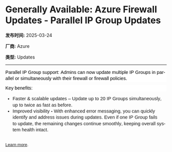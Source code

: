 # Generally Available: Azure Firewall Updates - Parallel IP Group Updates 

**发布时间:** 2025-03-24

**厂商:** Azure

**类型:** Updates

---
<div style="font-family: Arial; font-size: 10pt;"><div style="margin: 0px; user-select: text; clear: both; cursor: text; font-family: &quot;Segoe UI&quot;, &quot;Segoe UI Web&quot;, Arial, Verdana, sans-serif; font-size: 12px; color: rgb(0, 0, 0); background-color: rgb(255, 255, 255);"><p style="margin:0px 0px 10.6667px;user-select:text;overflow-wrap:break-word;white-space:pre-wrap;font-weight:normal;font-kerning:none;text-align:left"><span style="margin:0px;user-select:text;font-variant-ligatures:none !important;font-size:11pt;line-height:19.425px;font-family:Calibri, Calibri_EmbeddedFont, Calibri_MSFontService, sans-serif" lang="EN-US" data-contrast="auto"><span style="margin:0px;user-select:text">Parallel IP Group support:</span></span><span style="margin:0px;user-select:text;font-variant-ligatures:none !important;font-size:11pt;line-height:19.425px;font-family:Calibri, Calibri_EmbeddedFont, Calibri_MSFontService, sans-serif;font-weight:bold" lang="EN-US" data-contrast="auto"><span style="margin:0px;user-select:text">&nbsp;</span></span><span style="margin:0px;user-select:text;font-variant-ligatures:none !important;font-size:11pt;line-height:19.425px;font-family:Calibri, Calibri_EmbeddedFont, Calibri_MSFontService, sans-serif" lang="EN-US" data-contrast="auto"><span style="margin:0px;user-select:text">Admins can now</span><span style="margin:0px;user-select:text">&nbsp;update multiple IP Groups in parallel or simultaneously</span><span style="margin:0px;user-select:text">&nbsp;</span><span style="margin:0px;user-select:text">with their </span><span style="margin:0px;user-select:text">firewall</span><span style="margin:0px;user-select:text">&nbsp;or </span><span style="margin:0px;user-select:text">firewall</span><span style="margin:0px;user-select:text">&nbsp;policies.&nbsp;</span></span><span style="margin:0px;user-select:text;font-size:11pt;line-height:19.425px;font-family:Calibri, Calibri_EmbeddedFont, Calibri_MSFontService, sans-serif" data-ccp-props="{&quot;201341983&quot;:0,&quot;335559739&quot;:160,&quot;335559740&quot;:259}">&nbsp;</span></p></div><div style="margin: 0px; user-select: text; clear: both; cursor: text; font-family: &quot;Segoe UI&quot;, &quot;Segoe UI Web&quot;, Arial, Verdana, sans-serif; font-size: 12px; color: rgb(0, 0, 0); background-color: rgb(255, 255, 255);"><p style="margin:0px 0px 10.6667px;user-select:text;overflow-wrap:break-word;white-space:pre-wrap;font-weight:normal;font-kerning:none;text-align:left"><span style="margin:0px;user-select:text;font-variant-ligatures:none !important;font-size:11pt;line-height:19.425px;font-family:Calibri, Calibri_EmbeddedFont, Calibri_MSFontService, sans-serif" lang="EN-US" data-contrast="auto"><span style="margin:0px;user-select:text">Key benefits:</span></span><span style="margin:0px;user-select:text;font-size:11pt;line-height:19.425px;font-family:Calibri, Calibri_EmbeddedFont, Calibri_MSFontService, sans-serif" data-ccp-props="{&quot;201341983&quot;:0,&quot;335559739&quot;:160,&quot;335559740&quot;:259}">&nbsp;</span></p></div><ul><li style="user-select:text;clear:both;cursor:text;font-size:11pt;font-family:Calibri, Calibri_MSFontService, sans-serif" data-aria-level="1" data-aria-posinset="1" data-list-defn-props="{&quot;335552541&quot;:1,&quot;335559685&quot;:720,&quot;335559991&quot;:360,&quot;469769226&quot;:&quot;Symbol&quot;,&quot;469769242&quot;:[8226],&quot;469777803&quot;:&quot;left&quot;,&quot;469777804&quot;:&quot;&quot;,&quot;469777815&quot;:&quot;multilevel&quot;}" data-listid="3" data-font="Symbol" data-leveltext=""><p style="margin:0px;user-select:text;overflow-wrap:break-word;white-space:pre-wrap;font-weight:normal;font-kerning:none;text-align:left"><span style="margin:0px;user-select:text;font-variant-ligatures:none !important;line-height:19.425px;font-family:Calibri, Calibri_EmbeddedFont, Calibri_MSFontService, sans-serif" lang="EN-US" data-contrast="auto"><span style="margin:0px;user-select:text">Faster &amp; scalable updates</span><span style="margin:0px;user-select:text">&nbsp;– </span><span style="margin:0px;user-select:text">Update up to 20 IP Groups simultaneously, up to twice as fast as before.&nbsp;</span></span><span style="margin:0px;user-select:text;line-height:19.425px;font-family:Calibri, Calibri_EmbeddedFont, Calibri_MSFontService, sans-serif" data-ccp-props="{&quot;201341983&quot;:0,&quot;335559739&quot;:160,&quot;335559740&quot;:259}">&nbsp;</span></p></li><li style="user-select:text;clear:both;cursor:text;font-size:11pt;font-family:Calibri, Calibri_MSFontService, sans-serif" data-aria-level="1" data-aria-posinset="2" data-list-defn-props="{&quot;335552541&quot;:1,&quot;335559685&quot;:720,&quot;335559991&quot;:360,&quot;469769226&quot;:&quot;Symbol&quot;,&quot;469769242&quot;:[8226],&quot;469777803&quot;:&quot;left&quot;,&quot;469777804&quot;:&quot;&quot;,&quot;469777815&quot;:&quot;multilevel&quot;}" data-listid="3" data-font="Symbol" data-leveltext=""><p style="margin:0px;user-select:text;overflow-wrap:break-word;white-space:pre-wrap;font-weight:normal;font-kerning:none;text-align:left"><span style="margin:0px;user-select:text;font-variant-ligatures:none !important;line-height:19.425px;font-family:Calibri, Calibri_EmbeddedFont, Calibri_MSFontService, sans-serif" lang="EN-US" data-contrast="auto"><span style="margin:0px;user-select:text">I</span><span style="margin:0px;user-select:text">mproved </span><span style="margin:0px;user-select:text">visibility</span></span><span style="margin:0px;user-select:text;font-variant-ligatures:none !important;line-height:19.425px;font-family:Calibri, Calibri_EmbeddedFont, Calibri_MSFontService, sans-serif;font-weight:bold" lang="EN-US" data-contrast="auto"><span style="margin:0px;user-select:text">&nbsp;- </span></span><span style="margin:0px;user-select:text;font-variant-ligatures:none !important;line-height:19.425px;font-family:Calibri, Calibri_EmbeddedFont, Calibri_MSFontService, sans-serif" lang="EN-US" data-contrast="auto"><span style="margin:0px;user-select:text">With enhanced error messaging, you can quickly </span><span style="margin:0px;user-select:text">identify</span><span style="margin:0px;user-select:text">&nbsp;and address issues during updates. Even if one IP Group </span><span style="margin:0px;user-select:text">fails to</span><span style="margin:0px;user-select:text">&nbsp;update, the remaining changes continue smoothly, keeping overall system health intact.</span></span><span style="margin:0px;user-select:text;line-height:19.425px;font-family:Calibri, Calibri_EmbeddedFont, Calibri_MSFontService, sans-serif" data-ccp-props="{&quot;201341983&quot;:0,&quot;335559739&quot;:160,&quot;335559740&quot;:259}">&nbsp;</span></p></li></ul></div><div style="font-family: Arial; font-size: 10pt;"><br></div><div style="font-family: Arial; font-size: 10pt;"><a href="https://learn.microsoft.com/azure/firewall/ip-groups#parallel-ip-group-updates-preview">Learn more</a>.</div>